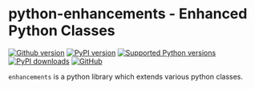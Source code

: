 # python-enhancements - Enhanced Python Classes

[![Github version](https://img.shields.io/github/v/release/manfred-kaiser/python-enhancements?label=github&logo=github)](https://github.com/manfred-kaiser/python-enhancements/releases)
[![PyPI version](https://img.shields.io/pypi/v/enhancements.svg?logo=pypi&logoColor=FFE873)](https://pypi.org/project/enhancements/)
[![Supported Python versions](https://img.shields.io/pypi/pyversions/enhancements.svg?logo=python&logoColor=FFE873)](https://pypi.org/project/enhancements/)
[![PyPI downloads](https://pepy.tech/badge/enhancements/month)](https://pepy.tech/project/enhancements/month)
[![GitHub](https://img.shields.io/github/license/manfred-kaiser/python-enhancements.svg)](LICENSE)

`enhancements` is a python library which extends various python classes.
